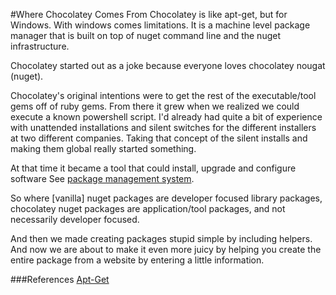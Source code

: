 #Where Chocolatey Comes From
Chocolatey is like apt-get, but for Windows. With windows comes limitations. It is a machine level package manager that is built on top of nuget command line and the nuget infrastructure.  

Chocolatey started out as a joke because everyone loves chocolatey nougat (nuget).  

Chocolatey's original intentions were to get the rest of the executable/tool gems off of ruby gems. From there it grew when we realized we could execute a known powershell script. I'd already had quite a bit of experience with unattended installations and silent switches for the different installers at two different companies.  Taking that concept of the silent installs and making them global really started something. 

At that time it became a tool that could install, upgrade and configure software See [package management system](http://en.wikipedia.org/wiki/Package_management_system).  

So where [vanilla] nuget packages are developer focused library packages, chocolatey nuget packages are application/tool packages, and not necessarily 
developer focused.  

And then we made creating packages stupid simple by including helpers. 
And now we are about to make it even more juicy by helping you create the entire package from a website by entering a little information.  

###References
[Apt-Get](http://en.wikipedia.org/wiki/Apt-get)  